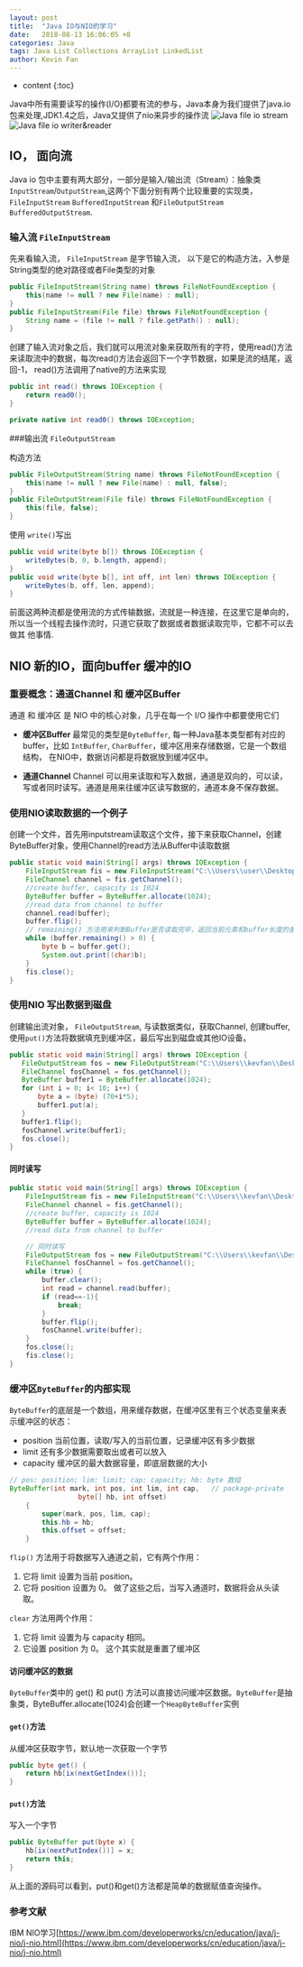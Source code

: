 ```yaml
---
layout: post
title:  "Java IO与NIO的学习"
date:   2018-08-13 16:06:05 +8
categories: Java
tags: Java List Collections ArrayList LinkedList
author: Kevin Fan
---
```


* content
{:toc}

Java中所有需要读写的操作(I/O)都要有流的参与，Java本身为我们提供了java.io包来处理,JDK1.4之后，Java又提供了nio来异步的操作流
![Java file io stream](/images/screeshot/java%20io/file_io%20stream.jpg)
![Java file io writer&reader](/images/screeshot/java%20io/java%20io%20writer%20reader.gif)
<!-- more -->

## IO， 面向流
Java io 包中主要有两大部分，一部分是输入/输出流（Stream）：抽象类`InputStream`/`OutputStream`,这两个下面分别有两个比较重要的实现类，`FileInputStream` `BufferedInputStream`
和`FileOutputStream` `BufferedOutputStream`.

### 输入流 `FileInputStream`

先来看输入流， `FileInputStream` 是字节输入流， 以下是它的构造方法，入参是String类型的绝对路径或者File类型的对象
```java
public FileInputStream(String name) throws FileNotFoundException {
    this(name != null ? new File(name) : null);
}
public FileInputStream(File file) throws FileNotFoundException {
    String name = (file != null ? file.getPath() : null);
}
```
创建了输入流对象之后，我们就可以用流对象来获取所有的字符，使用read()方法来读取流中的数据，每次read()方法会返回下一个字节数据，如果是流的结尾，返回-1，
read()方法调用了native的方法来实现
```java
public int read() throws IOException {
    return read0();
}

private native int read0() throws IOException;
```

###输出流 `FileOutputStream`

构造方法
```java
public FileOutputStream(String name) throws FileNotFoundException {
    this(name != null ? new File(name) : null, false);
}
public FileOutputStream(File file) throws FileNotFoundException {
    this(file, false);
}
```
使用 `write()`写出
```java
public void write(byte b[]) throws IOException {
    writeBytes(b, 0, b.length, append);
}
public void write(byte b[], int off, int len) throws IOException {
    writeBytes(b, off, len, append);
}
```
前面这两种流都是使用流的方式传输数据，流就是一种连接，在这里它是单向的，所以当一个线程去操作流时，只道它获取了数据或者数据读取完毕，它都不可以去做其
他事情.

## NIO 新的IO，面向buffer 缓冲的IO

### 重要概念：通道Channel 和 缓冲区Buffer

通道 和 缓冲区 是 NIO 中的核心对象，几乎在每一个 I/O 操作中都要使用它们

* **缓冲区Buffer**
     最常见的类型是`ByteBuffer`, 每一种Java基本类型都有对应的buffer，比如 `IntBuffer`, `CharBuffer`，缓冲区用来存储数据，它是一个数组
     结构， 在NIO中，数据访问都是将数据放到缓冲区中。
     
* **通道Channel**
    Channel 可以用来读取和写入数据，通道是双向的，可以读，写或者同时读写。通道是用来往缓冲区读写数据的，通道本身不保存数据。
    
### 使用NIO读取数据的一个例子

创建一个文件，首先用inputstream读取这个文件，接下来获取Channel，创建ByteBuffer对象，使用Channel的read方法从Buffer中读取数据
```java
public static void main(String[] args) throws IOException {
    FileInputStream fis = new FileInputStream("C:\\Users\\user\\Desktop\\New Text Document.html");
    FileChannel channel = fis.getChannel();
    //create buffer, capacity is 1024
    ByteBuffer buffer = ByteBuffer.allocate(1024);
    //read data from channel to buffer
    channel.read(buffer);
    buffer.flip();
    // remaining() 方法用来判断Buffer是否读取完毕，返回当前元素和buffer长度的差值。
    while (buffer.remaining() > 0) {
        byte b = buffer.get();
        System.out.print((char)b);
    }
    fis.close();
}
```
 ### 使用NIO 写出数据到磁盘
 
 创建输出流对象， `FileOutputStream`, 与读数据类似，获取Channel, 创建buffer, 使用`put()`方法将数据填充到缓冲区，最后写出到磁盘或其他IO设备。
 ```java
public static void main(String[] args) throws IOException {
    FileOutputStream fos = new FileOutputStream("C:\\Users\\kevfan\\Desktop\\output.txt");
    FileChannel fosChannel = fos.getChannel();
    ByteBuffer buffer1 = ByteBuffer.allocate(1024);
    for (int i = 0; i< 10; i++) {
        byte a = (byte) (70+i*5);
        buffer1.put(a);
    }
    buffer1.flip();
    fosChannel.write(buffer1);
    fos.close();
}
```

#### 同时读写

```java
public static void main(String[] args) throws IOException {
    FileInputStream fis = new FileInputStream("C:\\Users\\kevfan\\Desktop\\New Text Document.html");
    FileChannel channel = fis.getChannel();
    //create buffer, capacity is 1024
    ByteBuffer buffer = ByteBuffer.allocate(1024);
    //read data from channel to buffer

    // 同时读写
    FileOutputStream fos = new FileOutputStream("C:\\Users\\kevfan\\Desktop\\output.txt");
    FileChannel fosChannel = fos.getChannel();
    while (true) {
        buffer.clear();
        int read = channel.read(buffer);
        if (read==-1){
            break;
        }
        buffer.flip();
        fosChannel.write(buffer);
    }
    fos.close();
    fis.close();
}
```

### 缓冲区`ByteBuffer`的内部实现

`ByteBuffer`的底层是一个数组，用来缓存数据，在缓冲区里有三个状态变量来表示缓冲区的状态：
* position 当前位置，读取/写入的当前位置，记录缓冲区有多少数据
* limit    还有多少数据需要取出或者可以放入
* capacity 缓冲区的最大数据容量，即底层数据的大小

```java
// pos: position; lim: limit; cap: capacity; hb: byte 数组
ByteBuffer(int mark, int pos, int lim, int cap,   // package-private
                 byte[] hb, int offset)
    {
        super(mark, pos, lim, cap);
        this.hb = hb;
        this.offset = offset;
    }
```

`flip()` 方法用于将数据写入通道之前，它有两个作用：
1. 它将 limit 设置为当前 position。
2. 它将 position 设置为 0。
做了这些之后，当写入通道时，数据将会从头读取。

`clear` 方法用两个作用：
1. 它将 limit 设置为与 capacity 相同。
2. 它设置 position 为 0。
这个其实就是重置了缓冲区

#### 访问缓冲区的数据

`ByteBuffer`类中的 get() 和 put() 方法可以直接访问缓冲区数据。`ByteBuffer`是抽象类，ByteBuffer.allocate(1024)会创建一个`HeapByteBuffer`实例

#### `get()`方法

从缓冲区获取字节，默认地一次获取一个字节
```java
public byte get() {
    return hb[ix(nextGetIndex())];
}
```

#### `put()`方法

写入一个字节
```java
public ByteBuffer put(byte x) {
    hb[ix(nextPutIndex())] = x;
    return this;
}
```
从上面的源码可以看到，put()和get()方法都是简单的数据赋值查询操作。

### 参考文献

IBM NIO学习[https://www.ibm.com/developerworks/cn/education/java/j-nio/j-nio.html](https://www.ibm.com/developerworks/cn/education/java/j-nio/j-nio.html)

